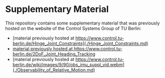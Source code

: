 # Supplementary Material

This repository contains some supplementary material that was previously hosted on the website of the Control Systems
Group of TU Berlin:

- [material previously hosted at https://www.control.tu-berlin.de/Hinge_Joint_Constraints](./Hinge_Joint_Constraints.md)
- [material previously hosted at https://www.control.tu-berlin.de/2DoF_Joint_Heading_Tracking ](./2DoF_Joint_Heading_Tracking.md)
- [material previously hosted at https://www.control.tu-berlin.de/wiki/images/9/90/obs_imu_suppl_vid.webm](./Observability_of_Relative_Motion.md)
